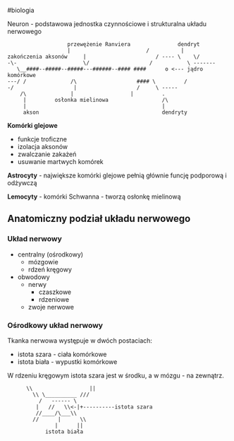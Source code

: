 #biologia 


Neuron - podstawowa jednostka czynnościowe i strukturalna układu nerwowego

```
                   przewężenie Ranviera               dendryt
                   |                        /          |
zakończenia aksonów     |                      / ---- \    \/
-\-                     \/                   /           \ -------
   \__####--#####--#####---######--#### ####      o <--- jądro komórkowe
---/ /              /\                   #### \         /
-/                   |                   /     \ -----
    /\              |                  |         .
     |         osłonka mielinowa                 /\
     |                                           |
     akson                                       dendryty
```

**Komórki glejowe**
- funkcje troficzne
- izolacja aksonów
- zwalczanie zakażeń
- usuwanie martwych komórek

**Astrocyty** - największe komórki glejowe pełnią głównie funcję podporową i odżywczą

**Lemocyty** - komórki Schwanna - tworzą osłonkę mielinową


## Anatomiczny podział układu nerwowego

### Układ nerwowy
- centralny (ośrodkowy)
	- mózgowie
	- rdzeń kręgowy
- obwodowy
	- nerwy
		- czaszkowe
		- rdzeniowe
	- zwoje nerwowe

### Ośrodkowy układ nerwowy
Tkanka nerwowa występuje w dwóch postaciach:
- istota szara - ciała komórkowe
- istota biała - wypustki komórkowe

W rdzeniu kręgowym istota szara jest w środku, a w mózgu - na zewnątrz.

```bone
      \\                  ||
        \\ \__________ ///
          /   ------ \
         |   //   \\<-|+----------istota szara
         //____/\___\\
        //      |      \\
               |      ||
            istota biała
```
